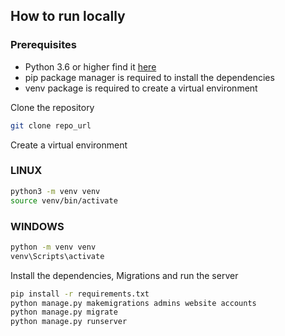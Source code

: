 ## How to run locally

### Prerequisites
- Python 3.6 or higher find it [here](https://www.python.org/downloads/)
- pip package manager is required to install the dependencies
- venv package is required to create a virtual environment

Clone the repository
```bash
git clone repo_url
```
Create a virtual environment
### LINUX
```bash
python3 -m venv venv
source venv/bin/activate
```
### WINDOWS
```bash
python -m venv venv
venv\Scripts\activate
```
Install the dependencies, Migrations and run the server
```bash
pip install -r requirements.txt
python manage.py makemigrations admins website accounts
python manage.py migrate
python manage.py runserver
```